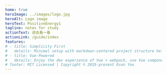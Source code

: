 ```yaml
---
home: true
heroImage: ../images/logo.jpg
heroAlt: Logo image
heroText: PositiveEnergy1
tagline: notes for study
actionText: 进去看一看
actionLink: /guide/index
features:
# - title: Simplicity First
#   details: Minimal setup with markdown-centered project structure helps you focus on writing.
# - title: Vue-Powered
#   details: Enjoy the dev experience of Vue + webpack, use Vue components in markdown, and develop custom themes with Vue.
# footer: MIT Licensed | Copyright © 2019-present Evan You
---
```

